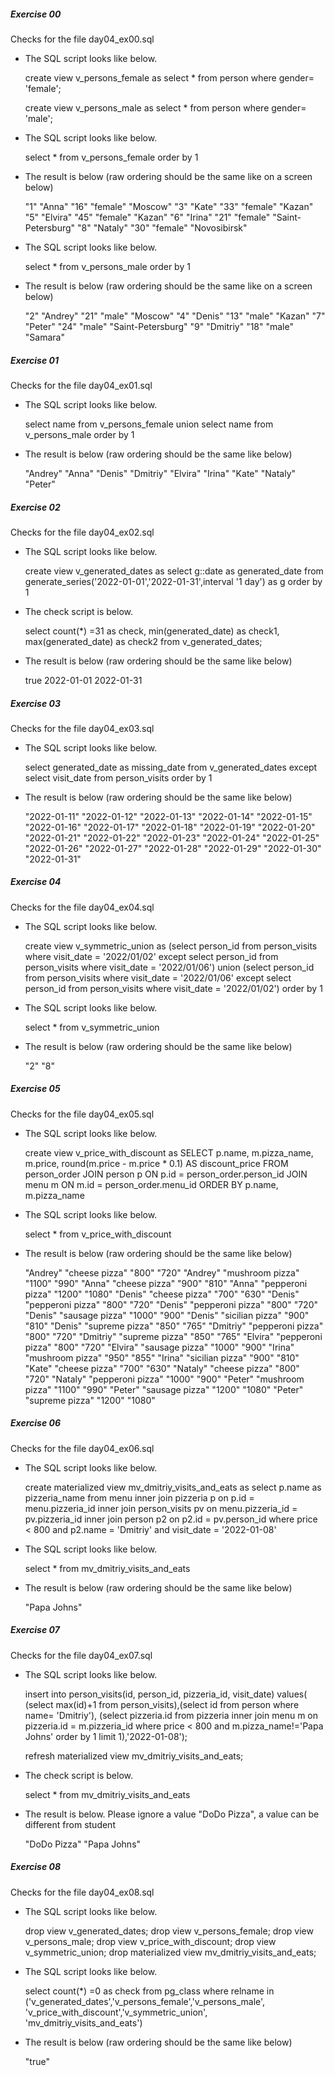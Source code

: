##### Exercise 00

Checks for the file day04_ex00.sql

- The SQL script looks like below.

  create view v_persons_female as
  select *
  from person
  where gender= 'female';

  create view v_persons_male as
  select *
  from person
  where gender= 'male';
- The SQL script looks like below.

  select *
  from v_persons_female
  order by 1
- The result is below (raw ordering should be the same like on a screen below)

  "1"	"Anna"	"16"	"female"	"Moscow"
  "3"	"Kate"	"33"	"female"	"Kazan"
  "5"	"Elvira"	"45"	"female"	"Kazan"
  "6"	"Irina"	"21"	"female"	"Saint-Petersburg"
  "8"	"Nataly"	"30"	"female"	"Novosibirsk"
- The SQL script looks like below.

  select *
  from v_persons_male
  order by 1
- The result is below (raw ordering should be the same like on a screen below)

  "2"	"Andrey"	"21"	"male"	"Moscow"
  "4"	"Denis"	"13"	"male"	"Kazan"
  "7"	"Peter"	"24"	"male"	"Saint-Petersburg"
  "9"	"Dmitriy"	"18"	"male"	"Samara"

##### Exercise 01

Checks for the file day04_ex01.sql

- The SQL script looks like below.

  select name
  from v_persons_female
  union
  select name
  from v_persons_male
  order by 1
- The result is below (raw ordering should be the same like below)

  "Andrey"
  "Anna"
  "Denis"
  "Dmitriy"
  "Elvira"
  "Irina"
  "Kate"
  "Nataly"
  "Peter"

##### Exercise 02

Checks for the file day04_ex02.sql

- The SQL script looks like below.

  create view v_generated_dates as
  select g::date as generated_date
  from generate_series('2022-01-01','2022-01-31',interval '1 day') as g
  order by 1
- The check script is below.

  select count(*) =31 as check,
  min(generated_date) as check1,
  max(generated_date) as check2
  from v_generated_dates;
- The result is below (raw ordering should be the same like below)

  true	2022-01-01	2022-01-31

##### Exercise 03

Checks for the file day04_ex03.sql

- The SQL script looks like below.

  select generated_date as missing_date
  from v_generated_dates
  except
  select visit_date
  from person_visits
  order by 1
- The result is below (raw ordering should be the same like below)

  "2022-01-11"
  "2022-01-12"
  "2022-01-13"
  "2022-01-14"
  "2022-01-15"
  "2022-01-16"
  "2022-01-17"
  "2022-01-18"
  "2022-01-19"
  "2022-01-20"
  "2022-01-21"
  "2022-01-22"
  "2022-01-23"
  "2022-01-24"
  "2022-01-25"
  "2022-01-26"
  "2022-01-27"
  "2022-01-28"
  "2022-01-29"
  "2022-01-30"
  "2022-01-31"

##### Exercise 04

Checks for the file day04_ex04.sql

- The SQL script looks like below.

  create view v_symmetric_union as
  (select person_id
  from person_visits
  where visit_date = '2022/01/02'
  except
  select person_id
  from person_visits
  where visit_date = '2022/01/06')
  union
  (select person_id
  from person_visits
  where visit_date = '2022/01/06'
  except
  select person_id
  from person_visits
  where visit_date = '2022/01/02')
  order by 1
- The SQL script looks like below.

  select *
  from v_symmetric_union
- The result is below (raw ordering should be the same like below)

  "2"
  "8"


##### Exercise 05

Checks for the file day04_ex05.sql

- The SQL script looks like below.

  create view v_price_with_discount as
  SELECT p.name,
  m.pizza_name,
  m.price,
  round(m.price - m.price * 0.1) AS discount_price
  FROM person_order
  JOIN person p ON p.id = person_order.person_id
  JOIN menu m ON m.id = person_order.menu_id
  ORDER BY p.name, m.pizza_name
- The SQL script looks like below.

  select *
  from v_price_with_discount
- The result is below (raw ordering should be the same like below)

  "Andrey"	"cheese pizza"	"800"	"720"
  "Andrey"	"mushroom pizza"	"1100"	"990"
  "Anna"	"cheese pizza"	"900"	"810"
  "Anna"	"pepperoni pizza"	"1200"	"1080"
  "Denis"	"cheese pizza"	"700"	"630"
  "Denis"	"pepperoni pizza"	"800"	"720"
  "Denis"	"pepperoni pizza"	"800"	"720"
  "Denis"	"sausage pizza"	"1000"	"900"
  "Denis"	"sicilian pizza"	"900"	"810"
  "Denis"	"supreme pizza"	"850"	"765"
  "Dmitriy"	"pepperoni pizza"	"800"	"720"
  "Dmitriy"	"supreme pizza"	"850"	"765"
  "Elvira"	"pepperoni pizza"	"800"	"720"
  "Elvira"	"sausage pizza"	"1000"	"900"
  "Irina"	"mushroom pizza"	"950"	"855"
  "Irina"	"sicilian pizza"	"900"	"810"
  "Kate"	"cheese pizza"	"700"	"630"
  "Nataly"	"cheese pizza"	"800"	"720"
  "Nataly"	"pepperoni pizza"	"1000"	"900"
  "Peter"	"mushroom pizza"	"1100"	"990"
  "Peter"	"sausage pizza"	"1200"	"1080"
  "Peter"	"supreme pizza"	"1200"	"1080"

##### Exercise 06

Checks for the file day04_ex06.sql

- The SQL script looks like below.

  create materialized view mv_dmitriy_visits_and_eats as
  select p.name as pizzeria_name
  from menu inner join pizzeria p on p.id = menu.pizzeria_id
  inner join person_visits pv on menu.pizzeria_id = pv.pizzeria_id
  inner join person p2 on p2.id = pv.person_id
  where price  < 800 and p2.name = 'Dmitriy' and visit_date = '2022-01-08'
- The SQL script looks like below.

  select *
  from mv_dmitriy_visits_and_eats
- The result is below (raw ordering should be the same like below)

  "Papa Johns"


##### Exercise 07

Checks for the file day04_ex07.sql

- The SQL script looks like below.

  insert into person_visits(id, person_id, pizzeria_id, visit_date)
  values( (select max(id)+1 from person_visits),(select id from person where name= 'Dmitriy'),
  (select pizzeria.id from pizzeria  inner join menu m on pizzeria.id = m.pizzeria_id
  where price < 800 and m.pizza_name!='Papa Johns' order by 1 limit 1),'2022-01-08');

  refresh materialized view mv_dmitriy_visits_and_eats;
- The check script is below.

  select *
  from mv_dmitriy_visits_and_eats
- The result is below. Please ignore a value "DoDo Pizza", a value can be different from student

  "DoDo Pizza"
  "Papa Johns"


##### Exercise 08

Checks for the file day04_ex08.sql

- The SQL script looks like below.

  drop view v_generated_dates;
  drop view v_persons_female;
  drop view v_persons_male;
  drop view v_price_with_discount;
  drop view v_symmetric_union;
  drop materialized view  mv_dmitriy_visits_and_eats;
- The SQL script looks like below.

  select count(*) =0 as check
  from pg_class
  where relname in ('v_generated_dates','v_persons_female','v_persons_male',
  'v_price_with_discount','v_symmetric_union', 'mv_dmitriy_visits_and_eats')
- The result is below (raw ordering should be the same like below)

  "true"
